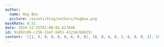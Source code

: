 ```yaml
---
author:
  name: Hog Boo
  picture: /assets/blog/authors/hogboo.png
maskRate: 0.51
date: 2024-12-25T01:00:01.627646
id: 91d92c86-c25b-11ef-b451-41234cb8625c
content: '[[1, 5, 0, 0, 8, 0, 6, 0, 0], [0, 0, 4, 0, 2, 6, 0, 0, 1], [0, 2, 6, 4, 0, 5, 8, 0, 0], [0, 0, 0, 3, 7, 8, 0, 9, 5], [0, 0, 0, 0, 0, 4, 0, 1, 0], [0, 4, 3, 6, 9, 1, 2, 8, 0], [2, 0, 1, 0, 3, 0, 0, 0, 4], [0, 0, 9, 5, 0, 2, 1, 0, 0], [0, 3, 5, 0, 6, 0, 7, 0, 8]]'
---
```

